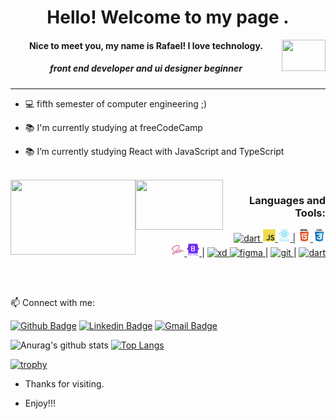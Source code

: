  


 
  <h1 align="center">  Hello! Welcome to my page .</h1> <img align="right" width="70" height="50" src="https://media3.giphy.com/media/d8d7kW0JUCUDwHpDsk/200w.webp?cid=ecf05e47nztdy9xhkont61aykwkzrh39zjysolffh8whwbep&rid=200w.webp" >
  <h4 align="center"> Nice to meet you, my name is Rafael! I love technology.</h4>  
   <h5 align= "center">   front end developer and ui designer beginner  </h5>  
  <hr/>
  
 * 💻  fifth semester of computer engineering   ;)

* 📚 I'm currently studying at freeCodeCamp

* 📚  I’m currently studying React with JavaScript and  TypeScript
<br/>



<img align="left" width="200" height="120" src="https://media1.giphy.com/media/ZeXZD7VCxJ1EgQuCv5/200.webp?cid=ecf05e47xov8g4hosiakc3cnlxhl9jsttxciz8tb31ogcm8u&rid=200.webp" >
  

<img align="left" width="140" height="80" src="https://media1.giphy.com/media/kcN50NuCFsMlNwKMGj/giphy.webp?cid=ecf05e47qec22mj6d1oogq8bh0hxdvlbjz4flbhttbafo67l&rid=giphy.webp" >


<h3 align= "right" ">Languages and Tools:</h3>
<p  align= "right" ;
> 
 <a href="" target="_blank"> <img src="https://user-images.githubusercontent.com/60978293/113783088-9679da00-9709-11eb-8bd8-dabe8907d340.png" alt="dart" width="20" height="20"/> </a>
  <a href="https://developer.mozilla.org/en-US/docs/Web/JavaScript" target="_blank"> <img src="https://raw.githubusercontent.com/devicons/devicon/master/icons/javascript/javascript-original.svg" alt="javascript" width="20" height="20"/> </a> 
 <a href="https://reactjs.org/" target="_blank"> <img src="https://raw.githubusercontent.com/devicons/devicon/master/icons/react/react-original-wordmark.svg" alt="react" width="20" height="20"/> </a>|
  <a href="https://www.w3.org/html/" target="_blank"> <img src="https://raw.githubusercontent.com/devicons/devicon/master/icons/html5/html5-original-wordmark.svg" alt="html5" width="20" height="20"/> </a> 
 <a href="https://www.w3schools.com/css/" target="_blank"> <img src="https://raw.githubusercontent.com/devicons/devicon/master/icons/css3/css3-original-wordmark.svg" alt="css3" width="20" height="20"/> </a> 
  <a href="https://sass-lang.com" target="_blank"> <img src="https://raw.githubusercontent.com/devicons/devicon/master/icons/sass/sass-original.svg" alt="sass" width="20" height="20"/>  
   <a href="https://getbootstrap.com" target="_blank"> <img src="https://raw.githubusercontent.com/devicons/devicon/master/icons/bootstrap/bootstrap-plain-wordmark.svg" alt="bootstrap" width="20" height="20"/> </a>|
  </a> <a href="https://www.adobe.com/products/xd.html" target="_blank"> <img src="https://cdn.worldvectorlogo.com/logos/adobe-xd.svg" alt="xd" width="20" height="20"/> </a> 
   <a href="https://www.figma.com/" target="_blank"> <img src="https://www.vectorlogo.zone/logos/figma/figma-icon.svg" alt="figma" width="20" height="20"/> </a>   |
  <a href="https://git-scm.com/" target="_blank"> <img src="https://www.vectorlogo.zone/logos/git-scm/git-scm-icon.svg" alt="git" width="20" height="20"/> </a>|
 <a href="https://dart.dev" target="_blank"> <img src="https://www.vectorlogo.zone/logos/dartlang/dartlang-icon.svg" alt="dart" width="20" height="20"/> </a>



</p> 
<br/>

<br/>
 
 📫 Connect with me:
 
 [![Github Badge](https://img.shields.io/badge/-Github-000?style=flat-square&logo=Github&logoColor=white&link=https://github.com/Rafael-Yokoyama)](https://github.com/Rafael-Yokoyama)
[![Linkedin Badge](https://img.shields.io/badge/-LinkedIn-blue?style=flat-square&logo=Linkedin&logoColor=white&link=https://www.linkedin.com/in/rafael-yokoyama/)](https://www.linkedin.com/in/rafael-yokoyama/)
[![Gmail Badge](https://img.shields.io/badge/-Gmail-c14438?style=flat-square&logo=Gmail&logoColor=white&link=mailto:rafaelgava921@gmail.com)](mailto:rafaelgava921@gmail.com)
 
 ![Anurag's github stats](https://github-readme-stats.vercel.app/api?username=Rafael-Yokoyama&show_icons=true&theme=dracula) 
 [![Top Langs](https://github-readme-stats.vercel.app/api/top-langs/?username=Rafael-Yokoyama&layout=compact&theme=dracula)](https://github.com/Rafael-Yokoyama)
 
 
[![trophy](https://github-profile-trophy.vercel.app/?username=Rafael-Yokoyama&row=1&theme=dracula)](https://github.com/ryo-ma/github-profile-trophy)
 
- Thanks for visiting. 
 
- Enjoy!!! 
